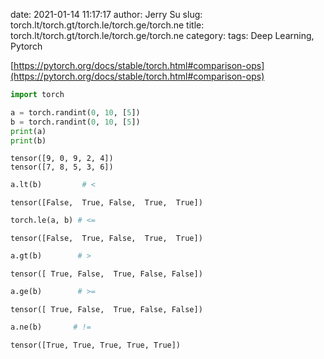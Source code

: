 date: 2021-01-14 11:17:17
author: Jerry Su
slug: torch.lt/torch.gt/torch.le/torch.ge/torch.ne
title: torch.lt/torch.gt/torch.le/torch.ge/torch.ne
category: 
tags: Deep Learning, Pytorch

[https://pytorch.org/docs/stable/torch.html#comparison-ops](https://pytorch.org/docs/stable/torch.html#comparison-ops)


```python
import torch
```


```python
a = torch.randint(0, 10, [5])
b = torch.randint(0, 10, [5])
print(a)
print(b)
```

    tensor([9, 0, 9, 2, 4])
    tensor([7, 8, 5, 3, 6])



```python
a.lt(b)         # <
```




    tensor([False,  True, False,  True,  True])




```python
torch.le(a, b) # <=
```




    tensor([False,  True, False,  True,  True])




```python
a.gt(b)        # >
```




    tensor([ True, False,  True, False, False])




```python
a.ge(b)        # >=
```




    tensor([ True, False,  True, False, False])




```python
a.ne(b)       # !=
```




    tensor([True, True, True, True, True])




```python

```


```python

```
